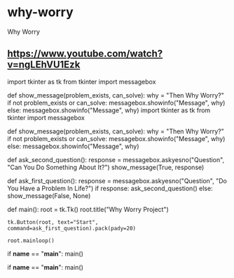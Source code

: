 # why-worry
Why Worry

https://www.youtube.com/watch?v=ngLEhVU1Ezk
----------------------------------------------------

import tkinter as tk
from tkinter import messagebox

def show_message(problem_exists, can_solve):
    why = "Then Why Worry?"
    if not problem_exists or can_solve:
        messagebox.showinfo("Message", why)
    else:
        messagebox.showinfo("Message", why)
import tkinter as tk
from tkinter import messagebox

def show_message(problem_exists, can_solve):
    why = "Then Why Worry?"
    if not problem_exists or can_solve:
        messagebox.showinfo("Message", why)
    else:
        messagebox.showinfo("Message", why)

def ask_second_question():
    response = messagebox.askyesno("Question", "Can You Do Something About It?")
    show_message(True, response)

def ask_first_question():
    response = messagebox.askyesno("Question", "Do You Have a Problem In Life?")
    if response:
        ask_second_question()
    else:
        show_message(False, None)

def main():
    root = tk.Tk()
    root.title("Why Worry Project")
    
    tk.Button(root, text="Start", command=ask_first_question).pack(pady=20)
    
    root.mainloop()

if __name__ == "__main__":
    main()

if __name__ == "__main__":
    main()
